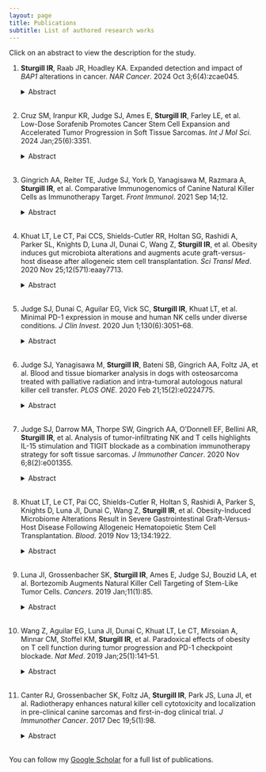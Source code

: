 ```yaml
---
layout: page
title: Publications
subtitle: List of authored research works
---
```


Click on an abstract to view the description for the study.

1.	**Sturgill IR**, Raab JR, Hoadley KA. Expanded detection and impact of _BAP1_ alterations in cancer. _NAR Cancer_. 2024 Oct 3;6(4):zcae045.
    <details>
      
      <summary>Abstract</summary>
    
      Aberrant expression of the BAP1 (BRCA associated protein 1) tumor suppressor gene is a prominent risk factor for several tumor types and is important in tumor evolution and progression. Here we performed integrated multi-omics analyses using data from The Cancer Genome Atlas for 33 cancer types and over 10,000 individuals to identify alterations leading to BAP1 disruption. We combined existing variant calls and new calls derived from a de novo local realignment pipeline across multiple independent variant callers, increasing somatic variant detection by 41% from 182 to 257, including 11 indels ≥40 bp. The expanded detection of mutations highlights the power of new tools to uncover longer indels and impactful mutations. We developed an expression-based BAP1 activity score and identified a transcriptional profile associated with BAP1 disruption in cancer. BAP1 has been proposed to play a critical role in controlling tumor plasticity and normal cell fate. Leveraging human and mouse liver datasets, BAP1 loss in normal cells resulted in lower BAP1 activity scores and lower scores were associated with a less-differentiated phenotype in embryonic cells. Together, our expanded BAP1 mutant samples revealed a transcriptional signature in cancer cells, supporting BAP1’s influences on cellular plasticity and cell identity maintenance.   
    </details><br />

2.	Cruz SM, Iranpur KR, Judge SJ, Ames E, **Sturgill IR**, Farley LE, et al. Low-Dose Sorafenib Promotes Cancer Stem Cell Expansion and Accelerated Tumor Progression in Soft Tissue Sarcomas. _Int J Mol Sci_. 2024 Jan;25(6):3351. 
    <details>
      
      <summary>Abstract</summary>
    
      The cancer stem cell (CSC) hypothesis postulates that heterogeneous human cancers harbor a population of stem-like cells which are resistant to cytotoxic therapies, thus providing a reservoir of relapse following conventional therapies like chemotherapy and radiation (RT). CSCs have been observed in multiple human cancers, and their presence has been correlated with worse clinical outcomes. Here, we sought to evaluate the impact of drug dosing of the multi-tyrosine kinase inhibitor, sorafenib, on CSC and non-CSCs in soft tissue sarcoma (STS) models, hypothesizing differential effects of sorafenib based on dose and target cell population. In vitro, human cancer cell lines and primary STS from surgical specimens were exposed to escalating doses of sorafenib to determine cell viability and expression of CSC marker aldehyde dehydrogenase (ALDH). In vivo, ALDHbright CSCs were isolated, exposed to sorafenib, and xenograft growth and survival analyses were performed. We observed that sarcoma CSCs appear to paradoxically respond to the tyrosine kinase inhibitor sorafenib at low doses with increased proliferation and stem-like function of CSCs, whereas anti-viability effects dominated at higher doses. Importantly, STS patients receiving neoadjuvant sorafenib and RT on a clinical trial (NCT00864032) showed increased CSCs post therapy, and higher ALDH scores post therapy were associated with worse metastasis-free survival. These data suggest that low-dose sorafenib may promote the CSC phenotype in STS with clinically significant effects, including increased tumor growth and higher rates of metastasis formation in sarcoma patients.
    </details><br />
    
3.	Gingrich AA, Reiter TE, Judge SJ, York D, Yanagisawa M, Razmara A, **Sturgill IR**, et al. Comparative Immunogenomics of Canine Natural Killer Cells as Immunotherapy Target. _Front Immunol_. 2021 Sep 14;12. 
    <details>
      
      <summary>Abstract</summary>
    
      Natural killer (NK) cells are key effectors of the innate immune system, but major differences between human and murine NK cells have impeded translation. Outbred dogs offer an important link for studies of NK biology and immunotherapy. We analyzed gene expression of putative NK populations from healthy dogs and dogs with naturally-occurring cancers examining differential gene expression across multiple conditions, including steady-state, in vitro activation with cytokines and co-culture, and in vivo activation with inhaled IL-15 in dogs receiving IL-15 immunotherapy. We also compared dog, mouse and human CD3-NKp46+ NK cells using a novel orthologous transcriptome. Distinct transcriptional profiles between NK populations exist between conditions and in vitro versus in vivo treatments. In cross-species analysis, canine NK cells were globally more similar to human NK cells than mice. These data define canine NK cell gene expression under multiple conditions and across species, filling an important gap in translational NK studies.  
    </details><br />
    
4.	Khuat LT, Le CT, Pai CCS, Shields-Cutler RR, Holtan SG, Rashidi A, Parker SL, Knights D, Luna JI, Dunai C, Wang Z, **Sturgill IR**, et al. Obesity induces gut microbiota alterations and augments acute graft-versus-host disease after allogeneic stem cell transplantation. _Sci Transl Med_. 2020 Nov 25;12(571):eaay7713. 
    <details>
      
      <summary>Abstract</summary>
    
      The efficacy of allogeneic hematopoietic stem cell transplantation (allo-HSCT) is limited by acute and chronic graft-versus-host disease (GVHD). The impact of obesity on allo-HSCT outcomes is poorly understood. Here, we report that obesity had a negative and selective impact on acute gut GVHD after allo-HSCT in mice with diet-induced obesity (DIO). These animals exhibited increased gut permeability, endotoxin translocation across the gut, and radiation-induced gastrointestinal damage after allo-HSCT. After allo-HSCT, both male and female DIO mouse recipients showed increased proinflammatory cytokine production and expression of the GVHD marker ST2 (IL-33R) and MHC class II molecules; they also exhibited decreased survival associated with acute severe gut GVHD. This rapid-onset, obesity-associated gut GVHD depended on donor CD4+ T cells and occurred even with a minor MHC mismatch between donor and recipient animals. Retrospective analysis of clinical cohorts receiving allo-HSCT transplants from unrelated donors revealed that recipients with a high body mass index (BMI, >30) had reduced survival and higher serum ST2 concentrations compared with nonobese transplant recipients. Assessment of both DIO mice and allo-HSCT recipients with a high BMI revealed reduced gut microbiota diversity and decreased Clostridiaceae abundance. Prophylactic antibiotic treatment protected DIO mouse recipients from endotoxin translocation across the gut and increased inflammatory cytokine production, as well as gut pathology and mortality, but did not protect against later development of chronic skin GVHD. These results suggest that obesity-induced alterations of the gut microbiota may affect GVHD after allo-HSCT in DIO mice, which could be ameliorated by prophylactic antibiotic treatment.  
    </details><br />
    
5.	Judge SJ, Dunai C, Aguilar EG, Vick SC, **Sturgill IR**, Khuat LT, et al. Minimal PD-1 expression in mouse and human NK cells under diverse conditions. _J Clin Invest_. 2020 Jun 1;130(6):3051–68. 
    <details>
      
      <summary>Abstract</summary>
    
      PD-1 expression is a hallmark of both early antigen-specific T cell activation and later chronic stimulation, suggesting key roles in both naive T cell priming and memory T cell responses. Although significant similarities exist between T cells and NK cells, there are critical differences in their biology and functions reflecting their respective adaptive and innate immune effector functions. Expression of PD-1 on NK cells is controversial despite rapid incorporation into clinical cancer trials. Our objective was to stringently and comprehensively assess expression of PD-1 on both mouse and human NK cells under multiple conditions and using a variety of readouts. We evaluated NK cells from primary human tumor samples, after ex vivo culturing, and from multiple mouse tumor and viral models using flow cytometry, quantitative reverse-transcriptase PCR (qRT-PCR), and RNA-Seq for PD-1 expression. We demonstrate that, under multiple conditions, human and mouse NK cells consistently lack PD-1 expression despite the marked upregulation of other activation/regulatory markers, such as TIGIT. This was in marked contrast to T cells, which were far more prominent within all tumors and expressed PD-1. These data have important implications when attempting to discern NK from T cell effects and to determine whether PD-1 targeting can be expected to have direct effects on NK cell functions.  
    </details><br />
    
6.	Judge SJ, Yanagisawa M, **Sturgill IR**, Bateni SB, Gingrich AA, Foltz JA, et al. Blood and tissue biomarker analysis in dogs with osteosarcoma treated with palliative radiation and intra-tumoral autologous natural killer cell transfer. _PLOS ONE_. 2020 Feb 21;15(2):e0224775. 
    <details>
      
      <summary>Abstract</summary>
    
      We have previously reported radiation-induced sensitization of canine osteosarcoma (OSA) to natural killer (NK) therapy, including results from a first-in-dog clinical trial. Here, we report correlative analyses of blood and tissue specimens for signals of immune activation in trial subjects. Among 10 dogs treated with palliative radiotherapy (RT) and intra-tumoral adoptive NK transfer, we performed ELISA on serum cytokines, flow cytometry for immune phenotype of PBMCs, and PCR on tumor tissue for immune-related gene expression. We then queried The Cancer Genome Atlas (TCGA) to evaluate the association of cytotoxic/immune-related gene expression with human sarcoma survival. Updated survival analysis revealed five 6-month survivors, including one dog who lived 17.9 months. Using feeder line co-culture for NK expansion, we observed maximal activation of dog NK cells on day 17–19 post isolation with near 100% expression of granzyme B and NKp46 and high cytotoxic function in the injected NK product. Among dogs on trial, we observed a trend for higher baseline serum IL-6 to predict worse lung metastasis-free and overall survival (P = 0.08). PCR analysis revealed low absolute gene expression of CD3, CD8, and NKG2D in untreated OSA. Among treated dogs, there was marked heterogeneity in the expression of immune-related genes pre- and post-treatment, but increases in CD3 and CD8 gene expression were higher among dogs that lived > 6 months compared to those who did not. Analysis of the TCGA confirmed significant differences in survival among human sarcoma patients with high and low expression of genes associated with greater immune activation and cytotoxicity (CD3e, CD8a, IFN-γ, perforin, and CD122/IL-2 receptor beta). Updated results from a first-in-dog clinical trial of palliative RT and autologous NK cell immunotherapy for OSA illustrate the translational relevance of companion dogs for novel cancer therapies. Similar to human studies, analyses of immune markers from canine serum, PBMCs, and tumor tissue are feasible and provide insight into potential biomarkers of response and resistance.   
    </details><br />
    
7.	Judge SJ, Darrow MA, Thorpe SW, Gingrich AA, O’Donnell EF, Bellini AR, **Sturgill IR**, et al. Analysis of tumor-infiltrating NK and T cells highlights IL-15 stimulation and TIGIT blockade as a combination immunotherapy strategy for soft tissue sarcomas. _J Immunother Cancer_. 2020 Nov 6;8(2):e001355. 
    <details>
      
      <summary>Abstract</summary>
    
      Purpose

      Given the unmet need for novel immunotherapy in soft tissue sarcoma (STS), we sought to characterize the phenotype and function of intratumoral natural killer (NK) and T cells to identify novel strategies to augment tumor-infiltrating lymphocyte (TIL) function.
  	
      Experimental design
      
      Using prospectively collected specimens from dogs and humans with sarcomas, archived specimens, and The Cancer Genome Atlas (TCGA) data, we evaluated blood and tumor NK and T cell phenotype and function and correlated those with outcome. We then assessed the effects of interleukin 15 (IL-15) stimulation on both NK and T cell activation and TIGIT upregulation. Finally, we evaluated cytotoxic effects of IL-15 combined with TIGIT blockade using a novel anti-TIGIT antibody.
  	
      Results
      
      TILs were strongly associated with survival outcome in both archived tissue and TCGA, but higher TIL content was also associated with higher TIGIT expression. Compared with blood, intratumoral NK and T cells showed significantly higher expression of both activation and exhaustion markers, in particular TIGIT. Ex vivo stimulation of blood and tumor NK and T cells from patients with STS with IL-15 further increased both activation and exhaustion markers, including TIGIT. Dogs with metastatic osteosarcoma receiving inhaled IL-15 also exhibited upregulation of activation markers and TIGIT. Ex vivo, combined IL-15 and TIGIT blockade using STS blood and tumor specimens significantly increased cytotoxicity against STS targets.
  	
      Conclusion
      
      Intratumoral NK and T cells are prognostic in STS, but their activation is marked by significant upregulation of TIGIT. Our data suggest that combined IL-15 and TIGIT blockade may be a promising clinical strategy in STS. 
    </details><br />
    
9.	Khuat LT, Le CT, Pai CC, Shields-Cutler R, Holtan S, Rashidi A, Parker S, Knights D, Luna JI, Dunai C, Wang Z, **Sturgill IR**, et al. Obesity-Induced Microbiome Alterations Result in Severe Gastrointestinal Graft-Versus-Host Disease Following Allogeneic Hematopoietic Stem Cell Transplantation. _Blood_. 2019 Nov 13;134:1922. 
    <details>
      
      <summary>Abstract</summary>
    
      Allogeneic hematopoietic stem cell transplantation (allo-HSCT) remains a viable treatment option for many cancers but its clinical utility is limited due to the occurrence of graft-versus-host disease (GVHD). Understanding the impact of obesity on immune function has become increasingly important in the setting of the current obesity pandemic. We report here that obesity has a negative and selective impact on acute gut GVHD. Diet-induced obese (DIO) mice exhibited increased gut permeability, endotoxin translocation and radiation-induced gastrointestinal damage. After allo-HSCT, DIO recipients across strains and sex had markedly increased pro-inflammatory cytokines (IL-6, TNF), GVHD biomarker ST2, MHC class II expression and exhibited rapid mortality associated with severe acute gut pathology. This obesity-associated lethal acute gut GVHD was dependent on donor CD4 T cells and occurred even in minor MHC mismatch strain combination in which only a delayed skin chronic GVHD resulted in lean recipients. Pro-inflammatory cytokine blockade targeting both IL-6 and TNF ameliorated obesity-associated acute gut GVHD while maintaining graft-versus-tumor (GVT) effects. Microbiome assessment of DIO mice revealed markedly reduced microbiome diversity and decreased Clostridiaceae abundance. Additionally, DIO mice had a significant increase of GVHD-associated Akkermansia muciniphila before and after allo-HSCT compared to the controls. Extended antibiotic treatment of DIO mice protected from the endotoxin translocation, cytokine storm as well as gut GVHD pathology but did not protect later development of chronic skin GVHD. These results demonstrate that obesity alters the microbiome and imparts differential effects on GVHD following allo-HSCT with decreased survival and this inferior outcome can be pre-empted by combined pro-inflammatory cytokine blockade or antibiotic pretreatment.  
    </details><br />
    
10.	Luna JI, Grossenbacher SK, **Sturgill IR**, Ames E, Judge SJ, Bouzid LA, et al. Bortezomib Augments Natural Killer Cell Targeting of Stem-Like Tumor Cells. _Cancers_. 2019 Jan;11(1):85. 
    <details>
      
      <summary>Abstract</summary>
    
      Tumor cells harboring stem-like/cancer stem cell (CSC) properties have been identified and isolated from numerous hematological and solid malignancies. These stem-like tumor cells can persist following conventional cytoreductive therapies, such as chemotherapy and radiotherapy, thereby repopulating the tumor and seeding relapse and/or metastasis. We have previously shown that natural killer (NK) cells preferentially target stem-like tumor cells via non- major histocompatibility complex (MHC) restricted mechanisms. Here, we demonstrated that the proteasome inhibitor, bortezomib, augments NK cell targeting of stem cell-like tumor cells against multiple solid human tumor-derived cancer lines and primary tissue samples. Mechanistically, this was mediated by the upregulation of cell surface NK ligands MHC class I chain-related protein A and B (MICA and MICB) on aldehyde dehydrogenases (ALDH)-positive CSCs. The increased expression of MICA and MICB on CSC targets thereby enhanced NK cell mediated killing in vitro and ex vivo from both human primary tumor and patient-derived xenograft samples. In vivo, the combination of bortezomib and allogeneic NK cell adoptive transfer in immunodeficient mice led to increased elimination of CSCs as well as tumor growth delay of orthotopic glioblastoma tumors. Taken together, our data support the combination bortezomib and NK transfer as a strategy for both CSC targeting and potentially improved outcomes in clinical cancer patients.
    </details><br />
    
11.	Wang Z, Aguilar EG, Luna JI, Dunai C, Khuat LT, Le CT, Mirsoian A, Minnar CM, Stoffel KM, **Sturgill IR**, et al. Paradoxical effects of obesity on T cell function during tumor progression and PD-1 checkpoint blockade. _Nat Med_. 2019 Jan;25(1):141–51. 
    <details>
      
      <summary>Abstract</summary>
    
      The recent successes of immunotherapy have shifted the paradigm in cancer treatment, but because only a percentage of patients are responsive to immunotherapy, it is imperative to identify factors impacting outcome. Obesity is reaching pandemic proportions and is a major risk factor for certain malignancies, but the impact of obesity on immune responses, in general and in cancer immunotherapy, is poorly understood. Here, we demonstrate, across multiple species and tumor models, that obesity results in increased immune aging, tumor progression and PD-1-mediated T cell dysfunction which is driven, at least in part, by leptin. However, obesity is also associated with increased efficacy of PD-1/PD-L1 blockade in both tumor-bearing mice and clinical cancer patients. These findings advance our understanding of obesity-induced immune dysfunction and its consequences in cancer and highlight obesity as a biomarker for some cancer immunotherapies. These data indicate a paradoxical impact of obesity on cancer. There is heightened immune dysfunction and tumor progression but also greater anti-tumor efficacy and survival after checkpoint blockade which directly targets some of the pathways activated in obesity.
    </details><br />
    
12.	Canter RJ, Grossenbacher SK, Foltz JA, **Sturgill IR**, Park JS, Luna JI, et al. Radiotherapy enhances natural killer cell cytotoxicity and localization in pre-clinical canine sarcomas and first-in-dog clinical trial. _J Immunother Cancer_. 2017 Dec 19;5(1):98. 
    <details>
      
      <summary>Abstract</summary>
    
      Background

      We have previously shown that radiotherapy (RT) augments natural killer (NK) functions in pre-clinical models of human and mouse cancers, including sarcomas. Since dogs are an excellent outbred model for immunotherapy studies, we sought to assess RT plus local autologous NK transfer in canine sarcomas.
   	
      Methods
      
      Dog NK cells (CD5dim, NKp46+) were isolated from PBMCs and expanded with irradiated K562-C9-mIL21 feeder cells and 100 IU/mL recombinant human IL-2. NK homing and cytotoxicity ± RT were evaluated using canine osteosarcoma tumor lines and dog patient-derived xenografts (PDX). In a first-in-dog clinical trial for spontaneous osteosarcoma, we evaluated RT and intra-tumoral autologous NK transfer.
   	
      Results
      
      After 14 days, mean NK expansion and yield were 19.0-fold (±8.6) and 258.9(±76.1) ×106 cells, respectively. Post-RT, NK cytotoxicity increased in a dose-dependent fashion in vitro reaching ~ 80% at effector:target ratios of ≥10:1 (P < 0.001). In dog PDX models, allogeneic NK cells were cytotoxic in ex vivo killing assays and produced significant PDX tumor growth delay (P < 0.01) in vivo. After focal RT and intravenous NK transfer, we also observed significantly increased NK homing to tumors in vivo. Of 10 dogs with spontaneous osteosarcoma treated with focal RT and autologous NK transfer, 5 remain metastasis-free at the 6-month primary endpoint with resolution of suspicious pulmonary nodules in one patient. We also observed increased activation of circulating NK cells after treatment and persistence of labelled NK cells in vivo.
   	
      Conclusions
      
      NK cell homing and cytotoxicity are increased following RT in canine models of sarcoma. Results from a first-in-dog clinical trial are promising, including possible abscopal effects.
    </details><br />

You can follow my [Google Scholar](https://scholar.google.com/citations?hl=en&user=MSiJ16UAAAAJ) for a full list of publications.
